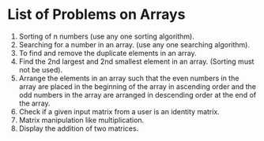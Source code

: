 # List of Problems on Arrays

1. Sorting of n numbers (use any one sorting algorithm).
2. Searching for a number in an array. (use any one searching algorithm).
3. To find and remove the duplicate elements in an array.
4. Find the 2nd largest and 2nd smallest element in an array. (Sorting must not be used).
5. Arrange the elements in an array such that the even numbers in the array are placed in the beginning of the array in ascending order and the odd numbers in the array are arranged in descending order at the end of the array.
6. Check if a given input matrix from a user is an identity matrix.
7. Matrix manipulation like multiplication.
8. Display the addition of two matrices.
